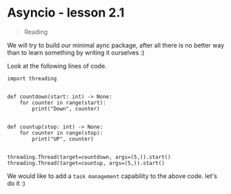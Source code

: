# Asyncio - lesson 2.1

> Reading

We will try to build our minimal aync package, after all there is no better way than to learn something by writing it ourselves :)

Look at the following lines of code.

```
import threading


def countdown(start: int) -> None:
    for counter in range(start):
        print("Down", counter)


def countup(stop: int) -> None:
    for counter in range(stop):
        print("UP", counter)


threading.Thread(target=countdown, args=(5,)).start()
threading.Thread(target=countup, args=(5,)).start()

```

We would like to add a `task management` capability to the above code.
let's do it :)
